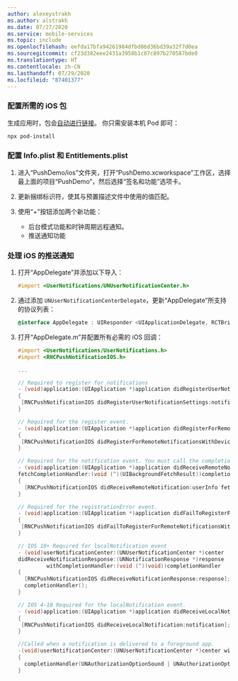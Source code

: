 ```yaml
---
author: alexeystrakh
ms.author: alstrakh
ms.date: 07/27/2020
ms.service: mobile-services
ms.topic: include
ms.openlocfilehash: eefda17bfa94261984dfbd86d36bd39a32f7d0ea
ms.sourcegitcommit: cf23d382eee2431a3958b1c87c897b270587bde0
ms.translationtype: HT
ms.contentlocale: zh-CN
ms.lasthandoff: 07/29/2020
ms.locfileid: "87401377"
---
```

### <a name="configure-required-ios-packages"></a>配置所需的 iOS 包

生成应用时，包会[自动进行链接](https://github.com/react-native-community/cli/blob/master/docs/autolinking.md)。 你只需安装本机 Pod 即可：

```bash
npx pod-install
```

### <a name="configure-infoplist-and-entitlementsplist"></a>配置 Info.plist 和 Entitlements.plist

1. 进入“PushDemo/ios”文件夹，打开“PushDemo.xcworkspace”工作区，选择最上面的项目“PushDemo”，然后选择“签名和功能”选项卡。

1. 更新捆绑标识符，使其与预置描述文件中使用的值匹配。

1. 使用“+”按钮添加两个新功能：

    - 后台模式功能和时钟周期远程通知。
    - 推送通知功能

### <a name="handle-push-notifications-for-ios"></a>处理 iOS 的推送通知

1. 打开“AppDelegate”并添加以下导入：

    ```objective-c
    #import <UserNotifications/UNUserNotificationCenter.h>
    ```

1. 通过添加 `UNUserNotificationCenterDelegate`，更新“AppDelegate”所支持的协议列表：

    ```objective-c
    @interface AppDelegate : UIResponder <UIApplicationDelegate, RCTBridgeDelegate, UNUserNotificationCenterDelegate>
    ```

1. 打开“AppDelegate.m”并配置所有必需的 iOS 回调：

    ```objective-c
    #import <UserNotifications/UserNotifications.h>
    #import <RNCPushNotificationIOS.h>

    ...

    // Required to register for notifications
    - (void)application:(UIApplication *)application didRegisterUserNotificationSettings:(UIUserNotificationSettings *)notificationSettings
    {
     [RNCPushNotificationIOS didRegisterUserNotificationSettings:notificationSettings];
    }

    // Required for the register event.
    - (void)application:(UIApplication *)application didRegisterForRemoteNotificationsWithDeviceToken:(NSData *)deviceToken
    {
     [RNCPushNotificationIOS didRegisterForRemoteNotificationsWithDeviceToken:deviceToken];
    }

    // Required for the notification event. You must call the completion handler after handling the remote notification.
    - (void)application:(UIApplication *)application didReceiveRemoteNotification:(NSDictionary *)userInfo
    fetchCompletionHandler:(void (^)(UIBackgroundFetchResult))completionHandler
    {
      [RNCPushNotificationIOS didReceiveRemoteNotification:userInfo fetchCompletionHandler:completionHandler];
    }

    // Required for the registrationError event.
    - (void)application:(UIApplication *)application didFailToRegisterForRemoteNotificationsWithError:(NSError *)error
    {
     [RNCPushNotificationIOS didFailToRegisterForRemoteNotificationsWithError:error];
    }

    // IOS 10+ Required for localNotification event
    - (void)userNotificationCenter:(UNUserNotificationCenter *)center
    didReceiveNotificationResponse:(UNNotificationResponse *)response
             withCompletionHandler:(void (^)(void))completionHandler
    {
      [RNCPushNotificationIOS didReceiveNotificationResponse:response];
      completionHandler();
    }

    // IOS 4-10 Required for the localNotification event.
    - (void)application:(UIApplication *)application didReceiveLocalNotification:(UILocalNotification *)notification
    {
     [RNCPushNotificationIOS didReceiveLocalNotification:notification];
    }

    //Called when a notification is delivered to a foreground app.
    -(void)userNotificationCenter:(UNUserNotificationCenter *)center willPresentNotification:(UNNotification *)notification withCompletionHandler:(void (^)(UNNotificationPresentationOptions options))completionHandler
    {
      completionHandler(UNAuthorizationOptionSound | UNAuthorizationOptionAlert | UNAuthorizationOptionBadge);
    }
    ```
